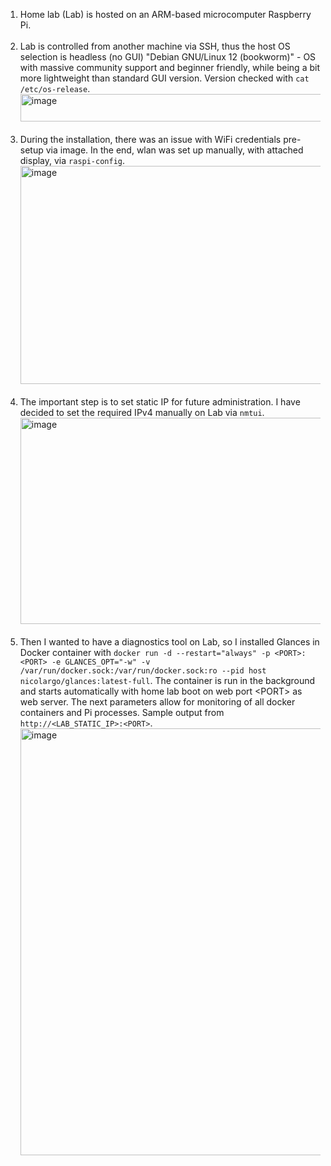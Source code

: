 1. Home lab (Lab) is hosted on an ARM-based microcomputer Raspberry Pi.<br></br>
2. Lab is controlled from another machine via SSH, thus the host OS selection is headless (no GUI) "Debian GNU/Linux 12 (bookworm)" - OS with massive community support and beginner friendly, while being a bit more lightweight than standard GUI version. Version checked with ```cat /etc/os-release```.<img width="528" height="44" alt="image" src="https://github.com/user-attachments/assets/c5f867e5-663b-4890-af77-5bb0425d9cb6" /><br></br>
3. During the installation, there was an issue with WiFi credentials pre-setup via image. In the end, wlan was set up manually, with attached display, via ```raspi-config```.<img width="779" height="349" alt="image" src="https://github.com/user-attachments/assets/1ebf1e86-0d11-4e29-bf2e-4101c1f0fe2f" /><br></br>
4. The important step is to set static IP for future administration. I have decided to set the required IPv4 manually on Lab via ```nmtui```.<img width="899" height="330" alt="image" src="https://github.com/user-attachments/assets/ed0ab0e0-3791-47fd-a77b-8a4d66b12755" /><br></br>
5. Then I wanted to have a diagnostics tool on Lab, so I installed Glances in Docker container with ```docker run -d --restart="always" -p <PORT>:<PORT> -e GLANCES_OPT="-w" -v /var/run/docker.sock:/var/run/docker.sock:ro --pid host nicolargo/glances:latest-full```. The container is run in the background and starts automatically with home lab boot on web port \<PORT\> as web server. The next parameters allow for monitoring of all docker containers and Pi processes. Sample output from ```http://<LAB_STATIC_IP>:<PORT>```.<img width="922" height="683" alt="image" src="https://github.com/user-attachments/assets/53a43f9d-31a7-44bb-923c-1df1f3b11cd0" />
